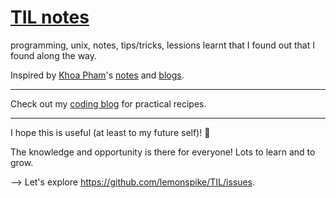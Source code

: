# [TIL notes](https://github.com/lemonspike/TIL/issues)

programming, unix, notes, tips/tricks, lessions learnt that I found out that I found along the way.

Inspired by [Khoa Pham](https://github.com/onmyway133)'s [notes](https://github.com/onmyway133/notes/issues) and [blogs](https://github.com/onmyway133/blog/issues).

------

Check out my [coding blog](https://codewithkasetti.com) for practical recipes.

------

I hope this is useful (at least to my future self)! 🚀

The knowledge and opportunity is there for everyone! Lots to learn and to grow.

--> Let's explore https://github.com/lemonspike/TIL/issues.